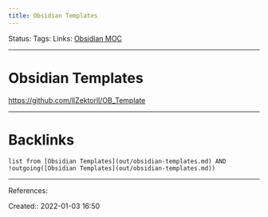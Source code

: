```yaml
---
title: Obsidian Templates
---
```

Status: 
Tags: 
Links: [Obsidian MOC](out/obsidian-moc.md)
___
# Obsidian Templates
https://github.com/llZektorll/OB_Template
___
# Backlinks
```dataview
list from [Obsidian Templates](out/obsidian-templates.md) AND !outgoing([Obsidian Templates](out/obsidian-templates.md))
```
___
References:

Created:: 2022-01-03 16:50